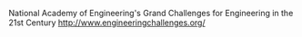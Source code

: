 National Academy of Engineering's Grand Challenges for Engineering in the 21st Century
http://www.engineeringchallenges.org/
